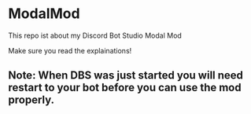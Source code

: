 # ModalMod
This repo ist about my Discord Bot Studio Modal Mod

Make sure you read the explainations!

## Note: When DBS was just started you will need restart to your bot before you can use the mod properly.

